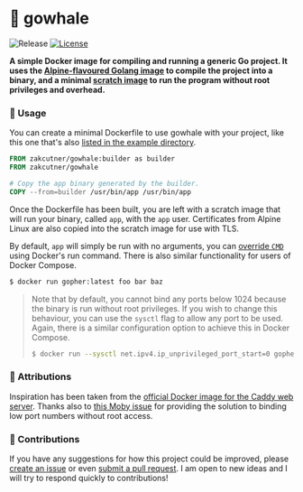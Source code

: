 # :whale: gowhale

![Release](https://github.com/zakcutner/gowhale/workflows/Release/badge.svg)
[![License](https://img.shields.io/badge/License-GPLv3-blue.svg)](https://www.gnu.org/licenses/gpl-3.0)

**A simple Docker image for compiling and running a generic Go project. It uses the [Alpine-flavoured Golang image](https://hub.docker.com/_/golang) to compile the project into a binary, and a minimal [scratch image](https://hub.docker.com/_/scratch) to run the program without root privileges and overhead.**

### :electric_plug: Usage

You can create a minimal Dockerfile to use gowhale with your project, like this one that's also [listed in the example directory](example/Dockerfile).

```dockerfile
FROM zakcutner/gowhale:builder as builder
FROM zakcutner/gowhale

# Copy the app binary generated by the builder.
COPY --from=builder /usr/bin/app /usr/bin/app
```

Once the Dockerfile has been built, you are left with a scratch image that will run your binary, called `app`, with the `app` user. Certificates from Alpine Linux are also copied into the scratch image for use with TLS.

By default, `app` will simply be run with no arguments, you can [override `CMD`](https://docs.docker.com/engine/reference/run/#cmd-default-command-or-options) using Docker's run command. There is also similar functionality for users of Docker Compose.

```bash
$ docker run gopher:latest foo bar baz
```

> Note that by default, you cannot bind any ports below 1024 because the binary is run without root privileges. If you wish to change this behaviour, you can use the `sysctl` flag to allow any port to be used. Again, there is a similar configuration option to achieve this in Docker Compose.
>
> ```bash
> $ docker run --sysctl net.ipv4.ip_unprivileged_port_start=0 gopher:latest
> ```

### :raised_hands: Attributions

Inspiration has been taken from the [official Docker image for the Caddy web server](https://github.com/caddyserver/caddy-docker). Thanks also to [this Moby issue](https://github.com/moby/moby/issues/8460) for providing the solution to binding low port numbers without root access.

### :muscle: Contributions

If you have any suggestions for how this project could be improved, please [create an issue](https://github.com/zakcutner/gowhale/issues) or even [submit a pull request](https://github.com/zakcutner/gowhale/pulls). I am open to new ideas and I will try to respond quickly to contributions!
